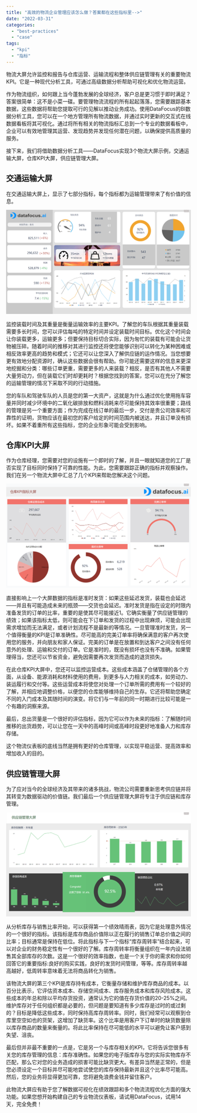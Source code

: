```yaml
---
title: "高效的物流企业管理应该怎么做？答案都在这些指标里-->"
date: "2022-03-31"
categories: 
  - "best-practices"
  - "case"
tags: 
  - "kpi"
  - "指标"
---
```


物流大屏允许监控和报告与仓库运营、运输流程和整体供应链管理有关的重要物流KPI。它是一种现代分析工具，可通过高级数据分析帮助可视化和优化物流运营。

作为物流组织，如何跟上当今蓬勃发展的全球经济，客户总是更习惯于即时满足？答案很简单：这不是小菜一碟。要管理物流流程的所有起起落落，您需要跟踪基本数据，这些数据将帮助您提取可行的见解以推动业务成功。使用DataFocus的BI数据分析工具，您可以在一个地方管理所有物流数据，并通过实时更新的交互式在线数据看板将其可视化。通过将所有相关的物流指标汇总到一个专业的数据看板中，企业可以有效地管理其运营、发现趋势并发现任何潜在问题，以确保提供高质量的服务。

接下来，我们将借助数据分析工具——DataFocus实现3个物流大屏示例，交通运输大屏，仓库KPI大屏，供应链管理大屏。

## **交通运输大屏**

在交通运输大屏上，显示了七部分指标，每个指标都为运输管理带来了有价值的信息。

![01交通运输大屏](images/1648740460-01.png)

监控装载时间及其重量是衡量运输效率的主要KPI。了解您的车队根据其重量装载需要多长时间，您可以评估每吨的特定时间并设定装载时间目标。优化这个时间会让你装载更多，运输更多；但要保持目标切合实际，因为匆忙的装载有可能会让货物被压碎。随着时间的推移对其进行监控还将使您能够识别可以转化为某种困难或相反效率更高的趋势和模式；它还可以让您深入了解供应链的运作情况。当您想要更有效地分配资源时，确认这些数据会很有帮助。你可能还需要这样的信息来更深地挖掘和分类：哪些订单更重，需要更多的人来装载？相反，是否有其他人不需要大量劳动力，但在装载它们时却更耗时？根据您找到的答案，您可以在充分了解您的运输管理的情况下采取不同的行动措施。

您的车队和驾驶车队的人员是您的第一大资产，这就是为什么通过优化使用拖车容量并同时减少环境中的二氧化碳排放和燃料消耗来尽可能保持其效率很重要；路线的管理是另一个重要方面；作为完成在线订单的最后一步，交付是贵公司效率和可靠性的证明，货物应该在最初您的客户给定的时间范围内被送达，并且订单没有损坏。如果不着重所有这些指标，您的企业形象可能会受到影响。

## **仓库KPI大屏**

作为仓库经理，您需要对您的设施有一个即时的了解，并且一眼就知道您的工厂是否实现了目标同时保持了可靠的性能。为此，您需要跟踪正确的指标并观察操作。我们在另一个物流大屏中汇总了几个KPI来帮助您解决这个问题。

![02仓库KPI指标大屏](images/1648740466-02kpi.png)

直接影响上一个大屏数据的指标是准时发货：如果这些延迟发货，装载也会延迟——并且有可能造成未来的瓶颈——交货也会延迟。准时发货是指在设定的时限内准备发货的订单的比率，重要的是使其尽可能接近1。它确实衡量了供应链管理的绩效；如果该指标太低，则可能会在下订单和发货的过程中出现麻烦，可能会出现需求增加而无法满足，或者计划流程不是最新的等情况。一旦管理准时发货，另一个值得衡量的KPI是订单准确性。尽可能高的完美订单率将确保满意的客户再次使用您的服务，并向朋友和家人保证。完美的订单是在放置和到达客户之间没有任何意外的处理、运输和交付的订单。它是准时的，既没有损坏也没有不准确。如果管理得当，您还可以节省资金，避免因需要再次发货而造成的退货损失。

在此仓库KPI大屏中，您还可以监控运营成本。这些成本涵盖了仓储管理的各个方面，从设备、能源消耗和材料使用的费用，到更多与人力相关的成本，如劳动力、装运履行和交付等。这些运营成本将使您对处理一个订单所需的费用有一个较好的了解，并相应地调整价格，以便您的仓库能够维持自己的生存。它还将帮助您确定不同的入门成本及其随时间的演变。将它们与一年前的同一时期进行比较可能是一个有趣的洞察来源。

最后，总出货量是一个很好的评估指标，因为它可以作为未来的指标：了解随时间推移的出货趋势，可以让您在一天中的高峰时间或高峰时段更好地准备人力和库存存储。

这个物流仪表板的底线当然是拥有更好的仓库管理，以实现平稳运营、提高效率和增加收入的目的。

## **供应链管理大屏**

为了应对当今的全球经济及其带来的诸多挑战，物流公司需要重新思考供应链并将其转变为数据驱动的价值链。我们最后一个供应链管理大屏将专注于供应链和库存管理。

![03供应链管理大屏](images/1648740469-03.png)

从分析库存与销售比率开始，可以获得第一个绩效晴雨表，因为它是处理意外情况的一个很好的指标。该指标是库存商品价值除以正在履行的销售订单总价值之间的比率；目标通常是保持在低位。将此指标与下一个指标“库存周转率”结合起来，可以对企业的财务稳定性有一个很好的了解。库存周转率将衡量组织在一年内设法销售其全部库存的次数。这是一个很好的效率指数，也是一个关于你的需求和你如何回答它的重要指标:良好的购买实践，良好的发货时间管理，等等。库存周转率越高越好，低周转率意味着无法将商品转化为销售。

该物流大屏的第三个KPI是库存持有成本，它衡量存储和维护库存商品的成本。以百分比表示，它评估资本成本、存储空间成本、库存服务成本和库存风险成本。这些成本的年总和除以平均存货投资，通常认为它的值在存货价值的20-25%之间。维护库存对于任何组织都是必要的，但问题是要知道有多少库存是过时的或过剩的？目标是降低这些成本，同时保持高库存周转率。同时，我们经常可以观察到仓库里空空如也的货架，这增加了缺货率。这个比率是用客户下订单时的缺货数量除以库存商品的数量来衡量的。将此比率保持在尽可能低的水平可以避免让客户感到失望、沮丧。

最后但并非最不重要的一点是，它是另一个与库存相关的KPI，它将告诉您很多有关您的库存管理的信息：库存准确性。如果您的电子版库存与您的实际实物库存不匹配，那么它对您的业务造成的损害可能比缺货更大。有差异当然是正常的，但是您必须设定一个目标并尽可能地尝试使您的库存保持最新并且这个比率尽可能高。然后，您的业务将显得更加可靠，您将避免浪费金钱并留住客户。

此物流大屏应有助于您了解数据可视化在绩效跟踪和多个物流流程优化方面的强大功能。如果您想开始构建自己的专业物流仪表板，请试用DataFocus，试用14天，完全免费！
